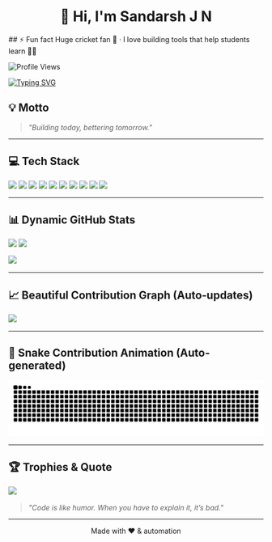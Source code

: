 <h1 align="center">👋 Hi, I'm Sandarsh J N</h1>
## ⚡ Fun fact
Huge cricket fan 🏏 · I love building tools that help students learn 👨‍🎓

![Profile Views](https://komarev.com/ghpvc/?username=Sandarsh18&color=brightgreen)

[![Typing SVG](https://readme-typing-svg.herokuapp.com?size=24&duration=4000&color=F75C7E&center=true&vCenter=true&lines=Hi+I'm+Sandarsh+J+N;Flutter+Developer;AI+Enthusiast;Cloud+Explorer)](https://git.io/typing-svg)


## 💡 Motto
> *"Building today, bettering tomorrow."*


---


## 💻 Tech Stack
<p>
<img src="https://img.shields.io/badge/dart-%230175C2.svg?style=for-the-badge&logo=dart&logoColor=white"/>
<img src="https://img.shields.io/badge/java-%23ED8B00.svg?style=for-the-badge&logo=openjdk&logoColor=white"/>
<img src="https://img.shields.io/badge/html5-%23E34F26.svg?style=for-the-badge&logo=html5&logoColor=white"/>
<img src="https://img.shields.io/badge/javascript-%23323330.svg?style=for-the-badge&logo=javascript&logoColor=%23F7DF1E"/>
<img src="https://img.shields.io/badge/python-3670A0?style=for-the-badge&logo=python&logoColor=ffdd54"/>
<img src="https://img.shields.io/badge/Flutter-%2302569B.svg?style=for-the-badge&logo=Flutter&logoColor=white"/>
<img src="https://img.shields.io/badge/AWS-%23FF9900.svg?style=for-the-badge&logo=amazon-aws&logoColor=white"/>
<img src="https://img.shields.io/badge/mysql-4479A1.svg?style=for-the-badge&logo=mysql&logoColor=white"/>
<img src="https://img.shields.io/badge/git-%23F05033.svg?style=for-the-badge&logo=git&logoColor=white"/>
<img src="https://img.shields.io/badge/github-%23121011.svg?style=for-the-badge&logo=github&logoColor=white"/>
</p>


---


## 📊 Dynamic GitHub Stats
<p>
<img height="170" src="https://github-readme-stats.vercel.app/api?username=Sandarsh18&show_icons=true&theme=radical&hide_border=true"/>
  
<img height="170" src="https://github-readme-streak-stats.herokuapp.com/?user=Sandarsh18&theme=radical&hide_border=true"/>
</p>
<p>
<img height="170" src="https://github-readme-stats.vercel.app/api/top-langs/?username=Sandarsh18&theme=radical&hide_border=true&layout=compact"/>
</p>


---


## 📈 Beautiful Contribution Graph (Auto‑updates)
<p>
<img src="https://github-readme-activity-graph.vercel.app/graph?username=Sandarsh18&theme=github-compact&area=true&hide_border=true"/>
</p>


---


## 🐍 Snake Contribution Animation (Auto-generated)
<p align="center">
  <!-- Dark mode -->
  <picture>
    <source media="(prefers-color-scheme: dark)" srcset="https://raw.githubusercontent.com/Sandarsh18/Sandarsh18/output/snake-dark.svg" />
    <!-- Light mode -->
    <img alt="github contribution snake" src="https://raw.githubusercontent.com/Sandarsh18/Sandarsh18/output/snake.svg" />
  </picture>
</p>



---


## 🏆 Trophies & Quote
<p>
<img src="https://github-profile-trophy.vercel.app/?username=Sandarsh18&theme=radical&no-frame=true&margin-w=8"/>
</p>


> *"Code is like humor. When you have to explain it, it’s bad."*


---


<p align="center">Made with ❤️ & automation</p>
